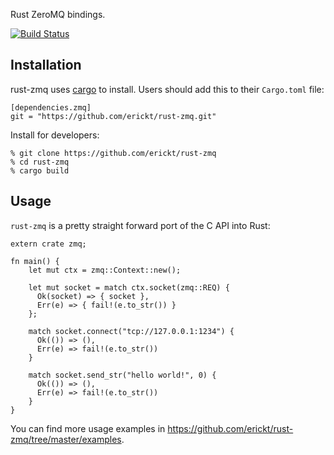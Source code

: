 Rust ZeroMQ bindings.

[![Build Status](https://travis-ci.org/erickt/rust-zmq.png?branch=master)](https://travis-ci.org/erickt/rust-zmq)

Installation
------------

rust-zmq uses [cargo](https://crates.io) to install. Users should add this to
their `Cargo.toml` file:

    [dependencies.zmq]
    git = "https://github.com/erickt/rust-zmq.git"

Install for developers:

    % git clone https://github.com/erickt/rust-zmq
    % cd rust-zmq
    % cargo build

Usage
-----

`rust-zmq` is a pretty straight forward port of the C API into Rust:

	extern crate zmq;
	
	fn main() {
		let mut ctx = zmq::Context::new();
	
		let mut socket = match ctx.socket(zmq::REQ) {
		  Ok(socket) => { socket },
		  Err(e) => { fail!(e.to_str()) }
		};
	
		match socket.connect("tcp://127.0.0.1:1234") {
		  Ok(()) => (),
		  Err(e) => fail!(e.to_str())
		}
	
		match socket.send_str("hello world!", 0) {
		  Ok(()) => (),
		  Err(e) => fail!(e.to_str())
		}
	}

You can find more usage examples in
https://github.com/erickt/rust-zmq/tree/master/examples.
